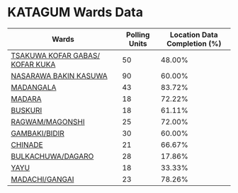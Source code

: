 
# KATAGUM Wards Data

| Wards | Polling Units | Location Data Completion (%) |
| ---- | ----- | ------- |
| [TSAKUWA KOFAR GABAS/ KOFAR KUKA](./wards/1182-tsakuwa-kofar-gabas/-kofar-kuka) | 50 | 48.00% |
| [NASARAWA BAKIN KASUWA](./wards/1183-nasarawa-bakin-kasuwa) | 90 | 60.00% |
| [MADANGALA](./wards/1184-madangala) | 43 | 83.72% |
| [MADARA](./wards/1185-madara) | 18 | 72.22% |
| [BUSKURI](./wards/1186-buskuri) | 18 | 61.11% |
| [RAGWAM/MAGONSHI](./wards/1187-ragwam/magonshi) | 25 | 72.00% |
| [GAMBAKI/BIDIR](./wards/1188-gambaki/bidir) | 30 | 60.00% |
| [CHINADE](./wards/1189-chinade) | 21 | 66.67% |
| [BULKACHUWA/DAGARO](./wards/1190-bulkachuwa/dagaro) | 28 | 17.86% |
| [YAYU](./wards/1191-yayu) | 18 | 33.33% |
| [MADACHI/GANGAI](./wards/1192-madachi/gangai) | 23 | 78.26% |





